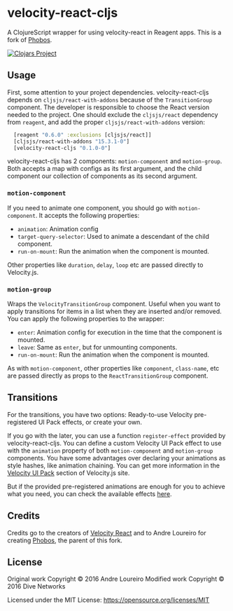 # velocity-react-cljs

A ClojureScript wrapper for using velocity-react in Reagent apps. This is a fork of [Phobos](https://github.com/andreloureiro/phobos).

[![Clojars Project](http://clojars.org/velocity-react-cljs/latest-version.svg)](http://clojars.org/velocity-react-cljs)

## Usage

First, some attention to your project dependencies. velocity-react-cljs depends on `cljsjs/react-with-addons` because of the `TransitionGroup` component. The developer is responsible to choose the React version needed to the project. One should exclude the `cljsjs/react` dependency from `reagent`, and add the proper `cljsjs/react-with-addons` version:

```clj
  [reagent "0.6.0" :exclusions [cljsjs/react]]
  [cljsjs/react-with-addons "15.3.1-0"]
  [velocity-react-cljs "0.1.0-0"]
```

velocity-react-cljs has 2 components: `motion-component` and `motion-group`. Both accepts a map with configs as its first argument, and the child component our collection of components as its second argument.

### `motion-component`

If you need to animate one component, you should go with `motion-component`. It accepts the following properties:

* `animation`: Animation config
* `target-query-selector`: Used to animate a descendant of the child component.
* `run-on-mount`: Run the animation when the component is mounted.

Other properties like `duration`, `delay`, `loop` etc are passed directly to Velocity.js.

### `motion-group`

Wraps the `VelocityTransitionGroup` component. Useful when you want to apply transitions for items in a list when they are inserted and/or removed. You can apply the following properties to the wrapper:

* `enter`: Animation config for execution in the time that the component is mounted.
* `leave`: Same as `enter`, but for unmounting components.
* `run-on-mount`: Run the animation when the component is mounted.

As with `motion-component`, other properties like `component`, `class-name`, etc are passed directly as props to the `ReactTransitionGroup` component.


## Transitions

For the transitions, you have two options: Ready-to-use Velocity pre-registered UI Pack effects, or create your own.

If you go with the later, you can use a function `register-effect` provided by velocity-react-cljs. You can define a custom Velocity UI Pack effect to use with the `animation` property of both `motion-component` and `motion-group` components. You have some advantages over declaring your animations as style hashes, like animation chaining. You can get more information in the [Velocity UI Pack](http://julian.com/research/velocity/#uiPack) section of Velocity.js site.

But if the provided pre-registered animations are enough for you to achieve what you need, you can check the available effects [here](https://github.com/julianshapiro/velocity/blob/master/velocity.ui.js#L224).


## Credits

Credits go to the creators of [Velocity React](https://github.com/twitter-fabric/velocity-react) and to Andre Loureiro for creating  [Phobos](https://github.com/andreloureiro/phobos), the parent of this fork.

## License

Original work Copyright © 2016 Andre Loureiro
Modified work Copyright © 2016 Dive Networks

Licensed under the MIT License: https://opensource.org/licenses/MIT
